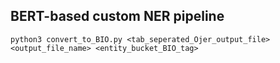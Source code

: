 ## BERT-based custom NER pipeline

`python3 convert_to_BIO.py <tab_seperated_Ojer_output_file> <output_file_name> <entity_bucket_BIO_tag>`
